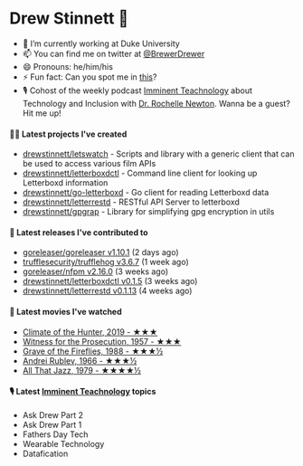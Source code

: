 
# Drew Stinnett 👋

- 🔭 I’m currently working at Duke University
- 📫 You can find me on twitter at [@BrewerDrewer](https://twitter.com/BrewerDrewer)
- 😄 Pronouns: he/him/his
- ⚡ Fun fact: Can you spot me in [this](https://www.youtube.com/watch?v=oL9WnB0qHBA)?
- 🎙 Cohost of the weekly podcast [Imminent Teachnology](https://podcast.imminentteachnology.com/) about Technology and Inclusion with [Dr. Rochelle Newton](https://www.linkedin.com/in/drrochellenewton/). Wanna be a guest? Hit me up!

#### 👨‍💻 Latest projects I've created
- [drewstinnett/letswatch](https://github.com/drewstinnett/letswatch) - Scripts and library with a generic client that can be used to access various film APIs
- [drewstinnett/letterboxdctl](https://github.com/drewstinnett/letterboxdctl) - Command line client for looking up Letterboxd information
- [drewstinnett/go-letterboxd](https://github.com/drewstinnett/go-letterboxd) - Go client for reading Letterboxd data
- [drewstinnett/letterrestd](https://github.com/drewstinnett/letterrestd) - RESTful API Server to letterboxd
- [drewstinnett/gpgrap](https://github.com/drewstinnett/gpgrap) - Library for simplifying gpg encryption in utils

#### 🚀 Latest releases I've contributed to
- [goreleaser/goreleaser v1.10.1](https://github.com/goreleaser/goreleaser/releases/tag/v1.10.1) (2 days ago)
- [trufflesecurity/trufflehog v3.6.7](https://github.com/trufflesecurity/trufflehog/releases/tag/v3.6.7) (1 week ago)
- [goreleaser/nfpm v2.16.0](https://github.com/goreleaser/nfpm/releases/tag/v2.16.0) (3 weeks ago)
- [drewstinnett/letterboxdctl v0.1.5](https://github.com/drewstinnett/letterboxdctl/releases/tag/v0.1.5) (3 weeks ago)
- [drewstinnett/letterrestd v0.1.13](https://github.com/drewstinnett/letterrestd/releases/tag/v0.1.13) (4 weeks ago)

#### 🍿 Latest movies I've watched
- [Climate of the Hunter, 2019 - ★★★](https://letterboxd.com/mondodrew/film/climate-of-the-hunter/)
- [Witness for the Prosecution, 1957 - ★★★](https://letterboxd.com/mondodrew/film/witness-for-the-prosecution-1957/)
- [Grave of the Fireflies, 1988 - ★★★½](https://letterboxd.com/mondodrew/film/grave-of-the-fireflies/)
- [Andrei Rublev, 1966 - ★★★½](https://letterboxd.com/mondodrew/film/andrei-rublev/)
- [All That Jazz, 1979 - ★★★★½](https://letterboxd.com/mondodrew/film/all-that-jazz/)

#### 🎙 Latest [Imminent Teachnology](https://podcast.imminentteachnology.com/) topics
- Ask Drew Part 2
- Ask Drew Part 1
- Fathers Day Tech
- Wearable Technology
- Datafication